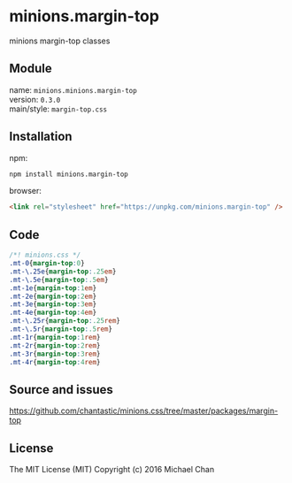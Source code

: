 # minions.margin-top
minions margin-top classes

## Module
name: `minions.minions.margin-top`  
version: `0.3.0`  
main/style: `margin-top.css`  

## Installation
npm:
```bash
npm install minions.margin-top
```

browser:
```html
<link rel="stylesheet" href="https://unpkg.com/minions.margin-top" />
```

## Code
```css
/*! minions.css */
.mt-0{margin-top:0}
.mt-\.25e{margin-top:.25em}
.mt-\.5e{margin-top:.5em}
.mt-1e{margin-top:1em}
.mt-2e{margin-top:2em}
.mt-3e{margin-top:3em}
.mt-4e{margin-top:4em}
.mt-\.25r{margin-top:.25rem}
.mt-\.5r{margin-top:.5rem}
.mt-1r{margin-top:1rem}
.mt-2r{margin-top:2rem}
.mt-3r{margin-top:3rem}
.mt-4r{margin-top:4rem}

```

## Source and issues

https://github.com/chantastic/minions.css/tree/master/packages/margin-top

## License

The MIT License (MIT)
Copyright (c) 2016 Michael Chan